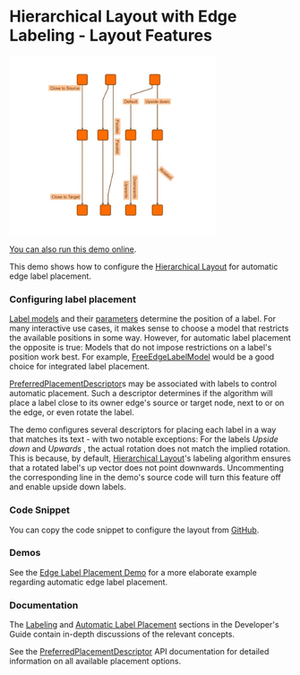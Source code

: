 <!--
 //////////////////////////////////////////////////////////////////////////////
 // @license
 // This file is part of yFiles for HTML.
 // Use is subject to license terms.
 //
 // Copyright (c) by yWorks GmbH, Vor dem Kreuzberg 28,
 // 72070 Tuebingen, Germany. All rights reserved.
 //
 //////////////////////////////////////////////////////////////////////////////
-->
# Hierarchical Layout with Edge Labeling - Layout Features

<img src="../../../doc/demo-thumbnails/layout-hierarchical-edge-labeling.webp" alt="demo-thumbnail" height="320"/>

[You can also run this demo online](https://www.yworks.com/demos/layout-features/hierarchical-edge-labeling/).

This demo shows how to configure the [Hierarchical Layout](https://docs.yworks.com/yfileshtml/#/api/HierarchicalLayout) for automatic edge label placement.

### Configuring label placement

[Label models](https://docs.yworks.com/yfileshtml/#/api/ILabelModel) and their [parameters](https://docs.yworks.com/yfileshtml/#/api/ILabelModelParameter) determine the position of a label. For many interactive use cases, it makes sense to choose a model that restricts the available positions in some way. However, for automatic label placement the opposite is true: Models that do not impose restrictions on a label's position work best. For example, [FreeEdgeLabelModel](https://docs.yworks.com/yfileshtml/#/api/FreeEdgeLabelModel) would be a good choice for integrated label placement.

[PreferredPlacementDescriptor](https://docs.yworks.com/yfileshtml/#/api/PreferredPlacementDescriptor)s may be associated with labels to control automatic placement. Such a descriptor determines if the algorithm will place a label close to its owner edge's source or target node, next to or on the edge, or even rotate the label.

The demo configures several descriptors for placing each label in a way that matches its text - with two notable exceptions: For the labels _Upside down_ and _Upwards_ , the actual rotation does not match the implied rotation. This is because, by default, [Hierarchical Layout](https://docs.yworks.com/yfileshtml/#/api/HierarchicalLayout)'s labeling algorithm ensures that a rotated label's up vector does not point downwards. Uncommenting the corresponding line in the demo's source code will turn this feature off and enable upside down labels.

### Code Snippet

You can copy the code snippet to configure the layout from [GitHub](https://github.com/yWorks/yfiles-for-html-demos/blob/master/demos/layout-features/hierarchical-edge-labeling/HierarchicalEdgeLabeling.ts).

### Demos

See the [Edge Label Placement Demo](../../layout/edgelabelplacement/) for a more elaborate example regarding automatic edge label placement.

### Documentation

The [Labeling](https://docs.yworks.com/yfileshtml/#/dguide/hierarchical_layout#_labeling) and [Automatic Label Placement](https://docs.yworks.com/yfileshtml/#/dguide/label_placement) sections in the Developer's Guide contain in-depth discussions of the relevant concepts.

See the [PreferredPlacementDescriptor](https://docs.yworks.com/yfileshtml/#/api/PreferredPlacementDescriptor) API documentation for detailed information on all available placement options.
